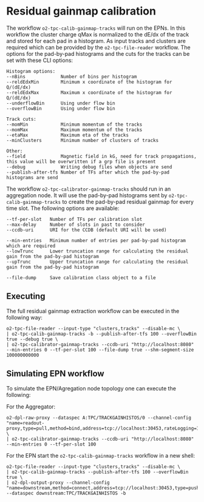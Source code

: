 <!-- doxy
\page refTPCcalibrationCalibPadGainTracks Residual gainmap calibration
/doxy -->

# Residual gainmap calibration
The workflow `o2-tpc-calib-gainmap-tracks` will run on the EPNs. In this workflow the cluster charge qMax is normalized to the dE/dx of the track and stored for each pad in a histogram. As input tracks and clusters are required which can be provided by the `o2-tpc-file-reader` workflow. The options for the pad-by-pad histograms and the cuts for the tracks can be set with these CLI options:


```
Histogram options:
--nBins             Number of bins per histogram
--reldEdxMin        Minimum x coordinate of the histogram for Q/(dE/dx)
--reldEdxMax        Maximum x coordinate of the histogram for Q/(dE/dx)
--underflowBin      Using under flow bin
--overflowBin       Using under flow bin

Track cuts:
--momMin            Minimum momentum of the tracks
--momMax            Maximum momentum of the tracks
--etaMax            Maximum eta of the tracks
--minClusters       Minimum number of clusters of tracks

Other:
--field             Magnetic field in kG, need for track propagations, this value will be overwritten if a grp file is present
--debug             Writing debug files when objects are send
--publish-after-tfs Number of TFs after which the pad-by-pad histograms are send
```

The workflow `o2-tpc-calibrator-gainmap-tracks` should run in an aggregation node. It will use the pad-by-pad histograms sent by `o2-tpc-calib-gainmap-tracks` to create the pad-by-pad residual gainmap for every time slot. The following options are available:

```
--tf-per-slot   Number of TFs per calibration slot
--max-delay     Number of slots in past to consider
--ccdb-uri      URI for the CCDB (default URI will be used)

--min-entries   Minimum number of entries per pad-by-pad histogram which are required
--lowTrunc      Lower truncation range for calculating the residual gain from the pad-by-pad histogram
--upTrunc       Upper truncation range for calculating the residual gain from the pad-by-pad histogram

--file-dump     Save calibration class object to a file
```

## Executing

The full residual gainmap extraction workflow can be executed in the following way:

```
o2-tpc-file-reader --input-type "clusters,tracks" --disable-mc \
| o2-tpc-calib-gainmap-tracks -b --publish-after-tfs 100 --overflowBin true --debug true \
| o2-tpc-calibrator-gainmap-tracks --ccdb-uri "http://localhost:8080" --min-entries 0 --tf-per-slot 100 --file-dump true --shm-segment-size 100000000000
```


## Simulating EPN workflow

To simulate the EPN/Agregation node topology one can execute the following:

For the Aggregator:

```
o2-dpl-raw-proxy --dataspec A:TPC/TRACKGAINHISTOS/0 --channel-config "name=readout-proxy,type=pull,method=bind,address=tcp://localhost:30453,rateLogging=1,transport=zeromq" \
| o2-tpc-calibrator-gainmap-tracks --ccdb-uri "http://localhost:8080" --min-entries 0 --tf-per-slot 100
```

For the EPN start the `o2-tpc-calib-gainmap-tracks` workflow in a new shell:

```
o2-tpc-file-reader --input-type "clusters,tracks" --disable-mc \
| o2-tpc-calib-gainmap-tracks --publish-after-tfs 100 --overflowBin true \
| o2-dpl-output-proxy --channel-config "name=downstream,method=connect,address=tcp://localhost:30453,type=push,transport=zeromq" --dataspec downstream:TPC/TRACKGAINHISTOS -b
```
